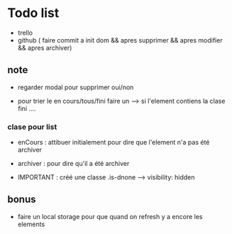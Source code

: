 # Todo list
- trello
- github ( faire commit a init dom && apres supprimer && apres modifier && apres archiver)



## note
- regarder modal pour supprimer oui/non

- pour trier le en cours/tous/fini faire un --> si l'element contiens la clase fini ....

### clase pour list
- enCours : attibuer initialement pour dire que l'element n'a pas été archiver
- archiver : pour dire qu'il a été archiver

- IMPORTANT : créé une classe .is-dnone --> visibility: hidden

## bonus
- faire un local storage pour que quand on refresh y a encore les elements

